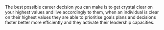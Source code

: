 The best possible career decision you can make is to get crystal clear on your highest values and live accordingly to them, when an individual is clear on their highest values they are able to prioritise goals plans and decisions faster better more efficiently and they activate their leadership capacities.